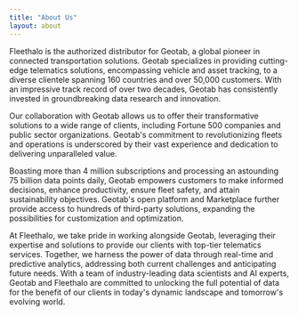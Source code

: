 ```yaml
---
title: "About Us"
layout: about
---
```


Fleethalo is the authorized distributor for Geotab, a global pioneer in connected transportation solutions. Geotab specializes in providing cutting-edge telematics solutions, encompassing vehicle and asset tracking, to a diverse clientele spanning 160 countries and over 50,000 customers. With an impressive track record of over two decades, Geotab has consistently invested in groundbreaking data research and innovation.

Our collaboration with Geotab allows us to offer their transformative solutions to a wide range of clients, including Fortune 500 companies and public sector organizations. Geotab's commitment to revolutionizing fleets and operations is underscored by their vast experience and dedication to delivering unparalleled value.

Boasting more than 4 million subscriptions and processing an astounding 75 billion data points daily, Geotab empowers customers to make informed decisions, enhance productivity, ensure fleet safety, and attain sustainability objectives. Geotab's open platform and Marketplace further provide access to hundreds of third-party solutions, expanding the possibilities for customization and optimization.

At Fleethalo, we take pride in working alongside Geotab, leveraging their expertise and solutions to provide our clients with top-tier telematics services. Together, we harness the power of data through real-time and predictive analytics, addressing both current challenges and anticipating future needs. With a team of industry-leading data scientists and AI experts, Geotab and Fleethalo are committed to unlocking the full potential of data for the benefit of our clients in today's dynamic landscape and tomorrow's evolving world.
